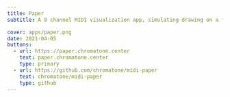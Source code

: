 ```yaml
---
title: Paper
subtitle: A 8 channel MIDI visualization app, simulating drawing on a fading out virtual paper

cover: apps/paper.png
date: 2021-04-05
buttons:
  - url: https://paper.chromatone.center
    text: paper.chromatone.center
    type: primary
  - url: https://github.com/chromatone/midi-paper
    text: chromatone/midi-paper
    type: github
---
```

